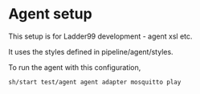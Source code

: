 # Agent setup

This setup is for Ladder99 development - agent xsl etc.

It uses the styles defined in pipeline/agent/styles.

To run the agent with this configuration,

    sh/start test/agent agent adapter mosquitto play
